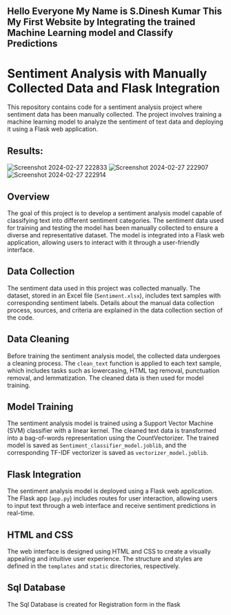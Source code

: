 ## Hello Everyone My Name is S.Dinesh Kumar This My First Website by Integrating the trained Machine Learning model and Classify Predictions 

# Sentiment Analysis with Manually Collected Data and Flask Integration

This repository contains code for a sentiment analysis project where sentiment data has been manually collected. The project involves training a machine learning model to analyze the sentiment of text data and deploying it using a Flask web application.

## Results:
![Screenshot 2024-02-27 222833](https://github.com/SDineshKumar1304/Data_Science/assets/125432987/b956f999-e2a4-4ee0-8f80-7dd14a627fe2)
![Screenshot 2024-02-27 222907](https://github.com/SDineshKumar1304/Data_Science/assets/125432987/3962437a-e92c-40ec-88c0-3a7ac6a1d880)
![Screenshot 2024-02-27 222914](https://github.com/SDineshKumar1304/Data_Science/assets/125432987/094f18f8-7648-4c50-a62b-a64f82d6e62f)


## Overview

The goal of this project is to develop a sentiment analysis model capable of classifying text into different sentiment categories. The sentiment data used for training and testing the model has been manually collected to ensure a diverse and representative dataset. The model is integrated into a Flask web application, allowing users to interact with it through a user-friendly interface.

## Data Collection

The sentiment data used in this project was collected manually. The dataset, stored in an Excel file (`Sentiment.xlsx`), includes text samples with corresponding sentiment labels. Details about the manual data collection process, sources, and criteria are explained in the data collection section of the code.

## Data Cleaning

Before training the sentiment analysis model, the collected data undergoes a cleaning process. The `clean_text` function is applied to each text sample, which includes tasks such as lowercasing, HTML tag removal, punctuation removal, and lemmatization. The cleaned data is then used for model training.

## Model Training

The sentiment analysis model is trained using a Support Vector Machine (SVM) classifier with a linear kernel. The cleaned text data is transformed into a bag-of-words representation using the CountVectorizer. The trained model is saved as `Sentiment_classifier_model.joblib`, and the corresponding TF-IDF vectorizer is saved as `vectorizer_model.joblib`.

## Flask Integration

The sentiment analysis model is deployed using a Flask web application. The Flask app (`app.py`) includes routes for user interaction, allowing users to input text through a web interface and receive sentiment predictions in real-time.

## HTML and CSS

The web interface is designed using HTML and CSS to create a visually appealing and intuitive user experience. The structure and styles are defined in the `templates` and `static` directories, respectively.
## Sql Database 

The Sql Database is created for Registration form in the flask

